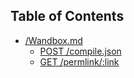 ## Table of Contents
* [/Wandbox.md](/Wandbox.md)
    * [POST /compile.json](/Wandbox.md#post-compilejson)
    * [GET /permlink/:link](/Wandbox.md#get-permlinklink)
